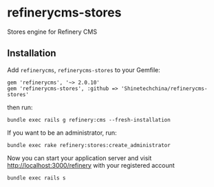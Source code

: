refinerycms-stores
=================

Stores engine for Refinery CMS


## Installation

Add `refinerycms`, `refinerycms-stores` to your Gemfile:

    gem 'refinerycms', '~> 2.0.10'
    gem 'refinerycms-stores', :github => 'Shinetechchina/refinerycms-stores'

then run:

    bundle exec rails g refinery:cms --fresh-installation

If you want to be an administrator, run:
     
    bundle exec rake refinery:stores:create_administrator

Now you can start your application server and visit [http://localhost:3000/refinery](http://localhost:3000/refinery) with your registered account

    bundle exec rails s 
